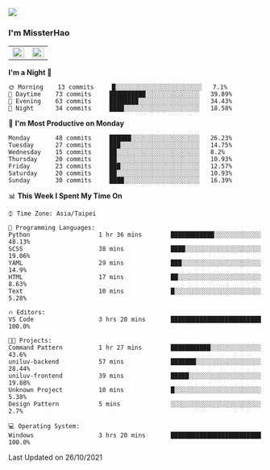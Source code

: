 ![](https://komarev.com/ghpvc/?username=MissterHao&color=ff69b4)

### I'm MissterHao


<!-- Readme stats -->
<!-- https://github.com/anuraghazra/github-readme-stats -->
<table>
<tr>
    <td valign="top" width="50%">
    <img src="https://github-readme-stats.vercel.app/api?username=MissterHao&hide_border=true&show_icons=true&locale=en" align="left" style="width: 100%" />
    </td>
    <td valign="top" width="50%">
    <img src="https://github-readme-stats.vercel.app/api/top-langs?username=MissterHao&hide_border=true&show_icons=true&locale=en&layout=compact" align="left" style="width: 100%" />
    </td>
</tr>
</table>  


<!--START_SECTION:waka-->
**I'm a Night 🦉** 

```text
🌞 Morning    13 commits     █░░░░░░░░░░░░░░░░░░░░░░░░   7.1% 
🌆 Daytime    73 commits     ██████████░░░░░░░░░░░░░░░   39.89% 
🌃 Evening    63 commits     ████████░░░░░░░░░░░░░░░░░   34.43% 
🌙 Night      34 commits     ████░░░░░░░░░░░░░░░░░░░░░   18.58%

```
📅 **I'm Most Productive on Monday** 

```text
Monday       48 commits     ██████░░░░░░░░░░░░░░░░░░░   26.23% 
Tuesday      27 commits     ███░░░░░░░░░░░░░░░░░░░░░░   14.75% 
Wednesday    15 commits     ██░░░░░░░░░░░░░░░░░░░░░░░   8.2% 
Thursday     20 commits     ██░░░░░░░░░░░░░░░░░░░░░░░   10.93% 
Friday       23 commits     ███░░░░░░░░░░░░░░░░░░░░░░   12.57% 
Saturday     20 commits     ██░░░░░░░░░░░░░░░░░░░░░░░   10.93% 
Sunday       30 commits     ████░░░░░░░░░░░░░░░░░░░░░   16.39%

```


📊 **This Week I Spent My Time On** 

```text
⌚︎ Time Zone: Asia/Taipei

💬 Programming Languages: 
Python                   1 hr 36 mins        ████████████░░░░░░░░░░░░░   48.13% 
SCSS                     38 mins             ████░░░░░░░░░░░░░░░░░░░░░   19.06% 
YAML                     29 mins             ███░░░░░░░░░░░░░░░░░░░░░░   14.9% 
HTML                     17 mins             ██░░░░░░░░░░░░░░░░░░░░░░░   8.63% 
Text                     10 mins             █░░░░░░░░░░░░░░░░░░░░░░░░   5.28%

🔥 Editors: 
VS Code                  3 hrs 20 mins       █████████████████████████   100.0%

🐱‍💻 Projects: 
Command Pattern          1 hr 27 mins        ███████████░░░░░░░░░░░░░░   43.6% 
uniluv-backend           57 mins             ███████░░░░░░░░░░░░░░░░░░   28.44% 
uniluv-frontend          39 mins             █████░░░░░░░░░░░░░░░░░░░░   19.88% 
Unknown Project          10 mins             █░░░░░░░░░░░░░░░░░░░░░░░░   5.38% 
Design Pattern           5 mins              ░░░░░░░░░░░░░░░░░░░░░░░░░   2.7%

💻 Operating System: 
Windows                  3 hrs 20 mins       █████████████████████████   100.0%

```


 Last Updated on 26/10/2021
<!--END_SECTION:waka-->

<!--
**MissterHao/MissterHao** is a ✨ _special_ ✨ repository because its `README.md` (this file) appears on your GitHub profile.

Here are some ideas to get you started:

- 🔭 I’m currently working on ...
- 🌱 I’m currently learning ...
- 👯 I’m looking to collaborate on ...
- 🤔 I’m looking for help with ...
- 💬 Ask me about ...
- 📫 How to reach me: ...
- 😄 Pronouns: ...
- ⚡ Fun fact: ...
-->
